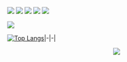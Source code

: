 ![](https://img.shields.io/badge/C%23-informational?style=flat&logo=csharp&logoColor=e3e3e3&color=6e6d6d) 
![](https://img.shields.io/badge/Lua*-informational?style=flat&logo=lua&logoColor=e3e3e3&color=6e6d6d) 
![](https://img.shields.io/badge/Python-informational?style=flat&logo=python&logoColor=e3e3e3&color=6e6d6d) 
![](https://img.shields.io/badge/JavaScript-informational?style=flat&logo=javascript&logoColor=e3e3e3&color=6e6d6d)
![](https://img.shields.io/badge/Visual%20Studio-informational?style=flat&logo=visualstudio&color=6e6d6d)

![](https://img.shields.io/badge/Windows-informational?style=flat&logo=Windows&logoColor=e3e3e3&color=6e6d6d)


[![Top Langs](https://github-readme-stats.vercel.app/api/top-langs/?username=string-dot-byte)](https://github.com/string-dot-byte/github-readme-stats)|-|-|
</p>

<p align="center">
  <img style="text-align:center;" src="https://komarev.com/ghpvc/?username=string-dot-byte&style=flat-square&color=6e6d6d">
</p
